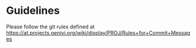 Guidelines
==========

Please follow the git rules defined at https://at.projects.genivi.org/wiki/display/PROJ/Rules+for+Commit+Messages
